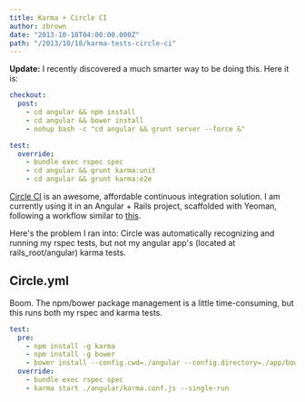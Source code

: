 ```yaml
---
title: Karma + Circle CI
author: zbrown
date: "2013-10-18T04:00:00.000Z"
path: "/2013/10/18/karma-tests-circle-ci"
---
```


**Update:** I recently discovered a much smarter way to be doing this. Here it
is:

```yaml
checkout:
  post:
    - cd angular && npm install
    - cd angular && bower install
    - nohup bash -c "cd angular && grunt server --force &"

test:
  override:
    - bundle exec rspec spec
    - cd angular && grunt karma:unit
    - cd angular && grunt karma:e2e
```

[Circle CI](http://circleci.com) is an awesome, affordable continuous
integration solution. I am currently using it in an Angular + Rails project,
scaffolded with Yeoman, following a workflow similar to
[this](http://jeff.konowit.ch/posts/yeoman-rails-angular/).

Here's the problem I ran into: Circle was automatically recognizing and running
my rspec tests, but not my angular app's (located at rails_root/angular) karma
tests.

## Circle.yml

Boom. The npm/bower package management is a little time-consuming, but this runs
both my rspec and karma tests.

```yaml
test:
  pre:
    - npm install -g karma
    - npm install -g bower
    - bower install --config.cwd=./angular --config.directory=./app/bower_components
  override:
    - bundle exec rspec spec
    - karma start ./angular/karma.conf.js --single-run
```
